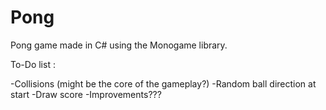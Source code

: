 # Pong
Pong game made in C# using the Monogame library.

To-Do list :

-Collisions (might be the core of the gameplay?)
-Random ball direction at start
-Draw score
-Improvements???

